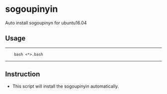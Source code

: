 # sogoupinyin
Auto install sogoupinyn for ubuntu16.04

## Usage

----
        bash <*>.bash
----


## Instruction
* This script will install the sogoupinyin automatically.
        
